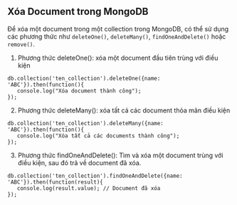 
## Xóa Document trong MongoDB

Để xóa một document trong một collection trong MongoDB, có thể sử dụng các phương thức như `deleteOne()`, `deleteMany()`, `findOneAndDelete()` hoặc `remove()`.


1. Phương thức deleteOne(): xóa một document đầu tiên trùng với điều kiện
```roomsql
db.collection('ten_collection').deleteOne({name: 'ABC'}).then(function(){
   console.log("Xóa document thành công");
});
```

2. Phương thức deleteMany(): xóa tất cả các document thỏa mãn điều kiện
```roomsql
db.collection('ten_collection').deleteMany({name: 'ABC'}).then(function(){
   console.log("Xóa tất cả các documents thành công");
});
```

3. Phương thức findOneAndDelete(): Tìm và xóa một document trùng với điều kiện, sau đó trả về document đã xóa.
```roomsql
db.collection('ten_collection').findOneAndDelete({name: 'ABC'}).then(function(result){
   console.log(result.value); // Document đã xóa
});
```














